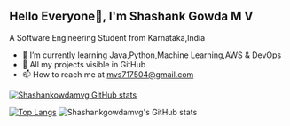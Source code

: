 ## Hello Everyone👋, I'm Shashank Gowda M V
A Software Engineering Student from Karnataka,India 

- 🌱 I’m currently learning Java,Python,Machine Learning,AWS & DevOps
- 📑 All my projects visible in GitHub
- 📫 How to reach me at mvs717504@gmail.com

[![Shashankowdamvg GitHub stats](https://github-readme-stats.vercel.app/api?username=Shashankgowdamvg)](https://github.com/Shashankgowdamvg/github-readme-stats)

[![Top Langs](https://github-readme-stats.vercel.app/api/top-langs/?username=Shashankgowdamvga&layout=pie)](https://github.com/Shashankgowdamvg/github-readme-stats)
![Shashankgowdamvg's GitHub stats](https://github-readme-stats.vercel.app/api?username=Shashankgowdamvg&show_icons=true)
